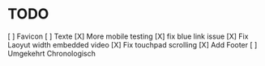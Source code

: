# TODO

[ ] Favicon
[ ] Texte
[X] More mobile testing
[X] fix blue link issue
[X] Fix Laoyut width embedded video
[X] Fix touchpad scrolling
[X] Add Footer
[ ] Umgekehrt Chronologisch
